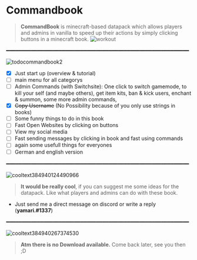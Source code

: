 # Commandbook
> **__CommandBook__** is minecraft-based datapack which allows players and admins in vanilla to speed up their actions by simply clicking buttons in a minecraft book.
![workout](https://user-images.githubusercontent.com/84765891/119454009-506bea80-bd38-11eb-9db9-7ffb02300ab4.jpg)

━━━━━━━━━━━━━━━━━━━━━━━━━━━━━━━━━━━━━━━━━━━━━━━━━━━━━━━━━━━

 ![todocommandbook2](https://user-images.githubusercontent.com/84765891/119454988-75ad2880-bd39-11eb-9a25-45663f886c16.png)
- [x] Just start up (overview & tutorial)
- [ ] main menu for all categorys
- [ ] Admin Commands (with Switchsite): One click to switch gamemode, to kill your self (and maybe others), get item kits, ban & kick users, enchant & summon, some more admin commands,
- [x] ~~Copy Username~~ (No Possibility because of you only use strings in books)
- [ ] Some funny things to do in this book
- [ ] Fast Open Websites by clicking on buttons
- [ ] View my social media
- [ ] Fast sending messages by clicking in book and fast using commands
- [ ] again some usefull things for everyones
- [ ] German and english version

━━━━━━━━━━━━━━━━━━━━━━━━━━━━━━━━━━━━━━━━━━━━━━━━━━━━━━━━━━━

![cooltext384940124490966](https://user-images.githubusercontent.com/84765891/119456126-a0e44780-bd3a-11eb-8e4e-30230525be50.png)
> **It would be really cool**, if you can suggest me some ideas for the datapack. Like what players and admins can do with these book.
- Just send me a direct message on discord or write a reply (**yamari.#1337**)

━━━━━━━━━━━━━━━━━━━━━━━━━━━━━━━━━━━━━━━━━━━━━━━━━━━━━━━━━━━

![cooltext384940267374530](https://user-images.githubusercontent.com/84765891/119456591-1c45f900-bd3b-11eb-96b1-3bdc262dc1ae.png)
> **Atm there is no Download available.** Come back later, see you then ;D 
